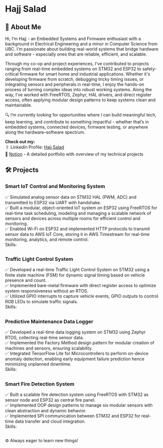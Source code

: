# Hajj Salad

## 👋 About Me
Hi, I’m Hajj - an Embedded Systems and Firmware enthusiast with a background in Electrical Engineering and a minor in Computer Science from UBC. I’m passionate about building real-world systems that bridge hardware and software - especially ones that are reliable, efficient, and scalable.

Through my co-op and project experiences, I’ve contributed to projects ranging from real-time embedded systems on STM32 and ESP32 to safety-critical firmware for smart home and industrial applications. Whether it's developing firmware from scratch, debugging tricky timing issues, or integrating sensors and peripherals in real-time, I enjoy the hands-on process of turning complex ideas into robust working systems. Along the way, I’ve worked with FreeRTOS, Zephyr, HAL drivers, and direct register access, often applying modular design patterns to keep systems clean and maintainable.

🔍 I’m currently looking for opportunities where I can build meaningful tech, keep learning, and contribute to something impactful - whether that’s in embedded systems, connected devices, firmware testing, or anywhere along the hardware–software spectrum. 

**Check out my:**     
🖇️ LinkedIn Profile: [Hajj Salad](https://www.linkedin.com/in/hajj-salad/)   
📂 [Notion](https://hajjsalad.notion.site/Hajj-Salad-15aa741b5aab80c68829ef9cf64f2b43) - A detailed portfolio with overview of my technical projects  
  
## 🛠️ Projects
### Smart IoT Control and Monitoring System
✅ Simulated analog sensor data on STM32 HAL (PWM, ADC) and transmitted to ESP32 via UART with handshake.<br>
✅ Built a modular, object-oriented IoT system on ESP32 using FreeRTOS for real-time task scheduling, modeling and 
   managing a scalable network of sensors and devices across multiple rooms for efficient control and monitoring.<br>
✅ Enabled Wi-Fi on ESP32 and implemented HTTP protocols to transmit sensor data to AWS IoT Core, storing it in AWS 
   Timestream for real-time monitoring, analytics, and remote control.<br>
Skills: 
##
### Traffic Light Control System
✅ Developed a real-time Traffic Light Control System on STM32 using a finite state machine (FSM) for dynamic 
   signal timing based on vehicle presence and count.<br>
✅ Implemented bare-metal firmware with direct register access to optimize system responsiveness without an RTOS.<br>
✅ Utilized GPIO interrupts to capture vehicle events, GPIO outputs to control RGB LEDs to simulate traffic signals.<br>
Skills: 
##
### Predictive Maintenance Data Logger
✅ Developed a real-time data logging system on STM32 using Zephyr RTOS, collecting real-time sensor data.<br>
✅ Implemented the Factory Method design pattern for modular creation of machines and sensors, ensuring scalability.<br>
✅ Integrated TensorFlow Lite for Microcontrollers to perform on-device anomaly detection, enabling early equipment
   failure prediction hence minimizing unplanned downtime.<br>
Skills: 
##
### Smart Fire Detection System 
✅ Built a scalable fire detection system using FreeRTOS with STM32 as sensor node and ESP32 as central fire panel.<br>
✅ Implemented OOP design patterns to manage six modular sensors with clean abstraction and dynamic behavior.<br>
✅ Implemented SPI communication between STM32 and ESP32 for real-time data transfer and cloud integration.<br>
Skills: 
##
##
⚙️ Always eager to learn new things!


<!---
HajjSalad/HajjSalad is a ✨ special ✨ repository because its `README.md` (this file) appears on your GitHub profile.
You can click the Preview link to take a look at your changes.
--->
